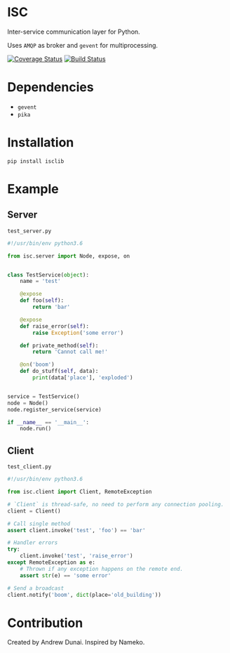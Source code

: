 # ISC

Inter-service communication layer for Python.

Uses `AMQP` as broker and `gevent` for multiprocessing.

[![Coverage Status](https://coveralls.io/repos/github/and3rson/isc/badge.svg)](https://coveralls.io/github/and3rson/isc) [![Build Status](https://travis-ci.org/and3rson/isc.svg?branch=master)](https://travis-ci.org/and3rson/isc)

# Dependencies

- `gevent`
- `pika`

# Installation

```
pip install isclib
```

# Example

## Server

`test_server.py`

```python
#!/usr/bin/env python3.6

from isc.server import Node, expose, on


class TestService(object):
    name = 'test'

    @expose
    def foo(self):
        return 'bar'

    @expose
    def raise_error(self):
        raise Exception('some error')

    def private_method(self):
        return 'Cannot call me!'

    @on('boom')
    def do_stuff(self, data):
        print(data['place'], 'exploded')


service = TestService()
node = Node()
node.register_service(service)

if __name__ == '__main__':
    node.run()
```

## Client

`test_client.py`

```python
#!/usr/bin/env python3.6

from isc.client import Client, RemoteException

# `Client` is thread-safe, no need to perform any connection pooling.
client = Client()

# Call single method
assert client.invoke('test', 'foo') == 'bar'

# Handler errors
try:
    client.invoke('test', 'raise_error')
except RemoteException as e:
    # Thrown if any exception happens on the remote end.
    assert str(e) == 'some error'

# Send a broadcast
client.notify('boom', dict(place='old_building'))
```

# Contribution

Created by Andrew Dunai. Inspired by Nameko.
